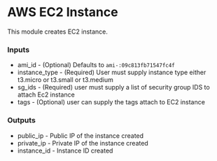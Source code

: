 # AWS EC2 Instance

This module creates EC2 instance.

### Inputs

* ami_id - (Optional) Defaults to ```ami-:09c813fb71547fc4f```
* instance_type - (Required) User must supply instance type either t3.micro or t3.small or t3.medium
* sg_ids - (Required) user must supply a list of security group IDS to attach Ec2 instance
* tags - (Optional) user can supply the tags attach to EC2 instance

### Outputs

* public_ip - Public IP of the instance created
* private_ip - Private IP of the instance created
* instance_id - Instance ID created